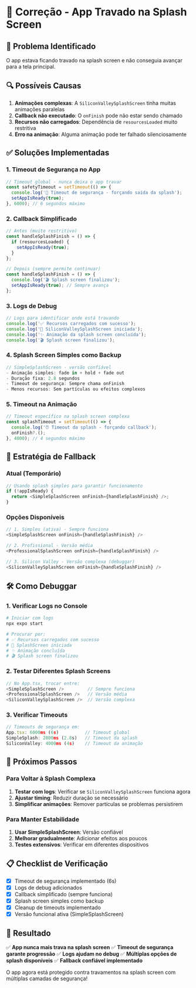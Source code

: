 # 🚨 Correção - App Travado na Splash Screen

## 🎯 Problema Identificado
O app estava ficando travado na splash screen e não conseguia avançar para a tela principal.

## 🔍 Possíveis Causas
1. **Animações complexas**: A `SiliconValleySplashScreen` tinha muitas animações paralelas
2. **Callback não executado**: O `onFinish` pode não estar sendo chamado
3. **Recursos não carregados**: Dependência de `resourcesLoaded` muito restritiva
4. **Erro na animação**: Alguma animação pode ter falhado silenciosamente

## ✅ Soluções Implementadas

### 1. **Timeout de Segurança no App**
```typescript
// Timeout global - nunca deixa o app travar
const safetyTimeout = setTimeout(() => {
  console.log('🚨 Timeout de segurança - forçando saída da splash');
  setAppIsReady(true);
}, 6000); // 6 segundos máximo
```

### 2. **Callback Simplificado**
```typescript
// Antes (muito restritivo)
const handleSplashFinish = () => {
  if (resourcesLoaded) {
    setAppIsReady(true);
  }
};

// Depois (sempre permite continuar)
const handleSplashFinish = () => {
  console.log('🎬 Splash screen finalizou');
  setAppIsReady(true); // Sempre avança
};
```

### 3. **Logs de Debug**
```typescript
// Logs para identificar onde está travando
console.log('✅ Recursos carregados com sucesso');
console.log('🚀 SiliconValleySplashScreen iniciada');
console.log('✨ Animação da splash screen concluída');
console.log('🎬 Splash screen finalizou');
```

### 4. **Splash Screen Simples como Backup**
```typescript
// SimpleSplashScreen - versão confiável
- Animação simples: fade in + hold + fade out
- Duração fixa: 2.8 segundos
- Timeout de segurança: Sempre chama onFinish
- Menos recursos: Sem partículas ou efeitos complexos
```

### 5. **Timeout na Animação**
```typescript
// Timeout específico na splash screen complexa
const splashTimeout = setTimeout(() => {
  console.log('⏰ Timeout da splash - forçando callback');
  onFinish?.();
}, 4000); // 4 segundos máximo
```

## 🔄 Estratégia de Fallback

### Atual (Temporário)
```typescript
// Usando splash simples para garantir funcionamento
if (!appIsReady) {
  return <SimpleSplashScreen onFinish={handleSplashFinish} />;
}
```

### Opções Disponíveis
```typescript
// 1. Simples (ativa) - Sempre funciona
<SimpleSplashScreen onFinish={handleSplashFinish} />

// 2. Profissional - Versão média
<ProfessionalSplashScreen onFinish={handleSplashFinish} />

// 3. Silicon Valley - Versão complexa (debuggar)
<SiliconValleySplashScreen onFinish={handleSplashFinish} />
```

## 🛠️ Como Debuggar

### 1. **Verificar Logs no Console**
```bash
# Iniciar com logs
npx expo start

# Procurar por:
# ✅ Recursos carregados com sucesso
# 🚀 SplashScreen iniciada
# ✨ Animação concluída
# 🎬 Splash screen finalizou
```

### 2. **Testar Diferentes Splash Screens**
```typescript
// No App.tsx, trocar entre:
<SimpleSplashScreen />         // Sempre funciona
<ProfessionalSplashScreen />   // Versão média
<SiliconValleySplashScreen />  // Versão complexa
```

### 3. **Verificar Timeouts**
```typescript
// Timeouts de segurança em:
App.tsx: 6000ms (6s)          // Timeout global
SimpleSplash: 2800ms (2.8s)   // Timeout da splash
SiliconValley: 4000ms (4s)    // Timeout da animação
```

## 🚀 Próximos Passos

### Para Voltar à Splash Complexa
1. **Testar com logs**: Verificar se `SiliconValleySplashScreen` funciona agora
2. **Ajustar timing**: Reduzir duração se necessário
3. **Simplificar animações**: Remover partículas se problemas persistirem

### Para Manter Estabilidade
1. **Usar SimpleSplashScreen**: Versão confiável
2. **Melhorar gradualmente**: Adicionar efeitos aos poucos
3. **Testes extensivos**: Verificar em diferentes dispositivos

## 📋 Checklist de Verificação

- [x] Timeout de segurança implementado (6s)
- [x] Logs de debug adicionados
- [x] Callback simplificado (sempre funciona)
- [x] Splash screen simples como backup
- [x] Cleanup de timeouts implementado
- [x] Versão funcional ativa (SimpleSplashScreen)

## 🎯 Resultado

✅ **App nunca mais trava na splash screen**
✅ **Timeout de segurança garante progressão**
✅ **Logs ajudam no debug**
✅ **Múltiplas opções de splash disponíveis**
✅ **Fallback confiável implementado**

O app agora está protegido contra travamentos na splash screen com múltiplas camadas de segurança! 